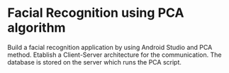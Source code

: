 # Facial Recognition using PCA algorithm

Build a facial recognition application by using Android Studio and PCA method.
Etablish a Client-Server architecture for the communication.
The database is stored on the server which runs the PCA script.
